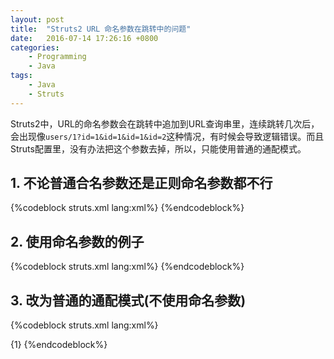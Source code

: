 ```yaml
---
layout: post
title:  "Struts2 URL 命名参数在跳转中的问题"
date:   2016-07-14 17:26:16 +0800
categories:
    - Programming
    - Java
tags:
    - Java
    - Struts
---
```


Struts2中，URL的命名参数会在跳转中追加到URL查询串里，连续跳转几次后，会出现像`users/1?id=1&id=1&id=1&id=2`这种情况，有时候会导致逻辑错误。而且Struts配置里，没有办法把这个参数去掉，所以，只能使用普通的通配模式。

<!-- more -->

## 1. 不论普通合名参数还是正则命名参数都不行

{%codeblock struts.xml lang:xml%}
<constant name="struts.patternMatcher" value="namedVariable"/> <!--命名参数-->
<constant name="struts.patternMatcher" value="regex"/> <!--正则命名参数-->
{%endcodeblock%}

## 2. 使用命名参数的例子

{%codeblock struts.xml lang:xml%}
<action name="{id}/edit" method="edit"/>
{%endcodeblock%}

## 3. 改为普通的通配模式(不使用命名参数)
{%codeblock struts.xml lang:xml%}
<action name="*/edit" method="edit">
<param name="id">{1}</param>
</action>
{%endcodeblock%}
